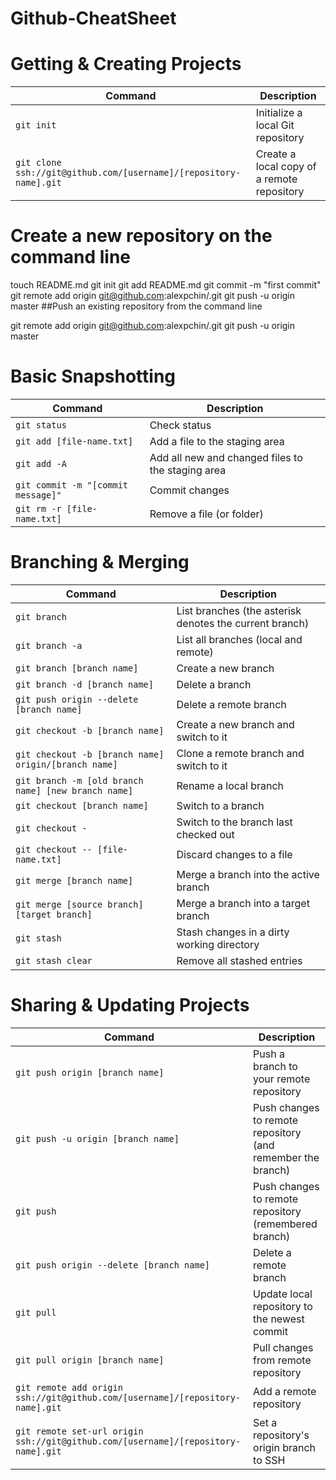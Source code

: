 # Github-CheatSheet

# Getting & Creating Projects

| Command                                          | Description                                                                 |
|--------------------------------------------------|-----------------------------------------------------------------------------|
| `git init`                                     | Initialize a local Git repository                     |
| `git clone ssh://git@github.com/[username]/[repository-name].git`                                  |Create a local copy of a remote repository                                        |

# Create a new repository on the command line

touch README.md
git init
git add README.md
git commit -m "first commit"
git remote add origin git@github.com:alexpchin/<reponame>.git
git push -u origin master
##Push an existing repository from the command line

git remote add origin git@github.com:alexpchin/<reponame>.git
git push -u origin master

# Basic Snapshotting

| Command                                        | Description                                              |
|------------------------------------------------|----------------------------------------------------------|
| `git status`                                   | Check status                                             |
| `git add [file-name.txt]`                      | Add a file to the staging area                           |
| `git add -A`                                   | Add all new and changed files to the staging area         |
| `git commit -m "[commit message]"`             | Commit changes                                           |
| `git rm -r [file-name.txt]`                    | Remove a file (or folder)                                |



# Branching & Merging

| Command                                          | Description                                                                 |
|--------------------------------------------------|-----------------------------------------------------------------------------|
| `git branch`                                     | List branches (the asterisk denotes the current branch)                      |
| `git branch -a`                                  | List all branches (local and remote)                                         |
| `git branch [branch name]`                       | Create a new branch                                                         |
| `git branch -d [branch name]`                    | Delete a branch                                                             |
| `git push origin --delete [branch name]`         | Delete a remote branch                                                      |
| `git checkout -b [branch name]`                  | Create a new branch and switch to it                                         |
| `git checkout -b [branch name] origin/[branch name]` | Clone a remote branch and switch to it                                   |
| `git branch -m [old branch name] [new branch name]` | Rename a local branch                                                   |
| `git checkout [branch name]`                     | Switch to a branch                                                          |
| `git checkout -`                                 | Switch to the branch last checked out                                       |
| `git checkout -- [file-name.txt]`                | Discard changes to a file                                                   |
| `git merge [branch name]`                        | Merge a branch into the active branch                                       |
| `git merge [source branch] [target branch]`      | Merge a branch into a target branch                                         |
| `git stash`                                      | Stash changes in a dirty working directory                                  |
| `git stash clear`                                | Remove all stashed entries                                                  |


# Sharing & Updating Projects


| Command                                              | Description                                                          |
|------------------------------------------------------|----------------------------------------------------------------------|
| `git push origin [branch name]`                      | Push a branch to your remote repository                              |
| `git push -u origin [branch name]`                   | Push changes to remote repository (and remember the branch)           |
| `git push`                                           | Push changes to remote repository (remembered branch)                 |
| `git push origin --delete [branch name]`             | Delete a remote branch                                                |
| `git pull`                                           | Update local repository to the newest commit                          |
| `git pull origin [branch name]`                      | Pull changes from remote repository                                   |
| `git remote add origin ssh://git@github.com/[username]/[repository-name].git` | Add a remote repository                                               |
| `git remote set-url origin ssh://git@github.com/[username]/[repository-name].git` | Set a repository's origin branch to SSH                              |

